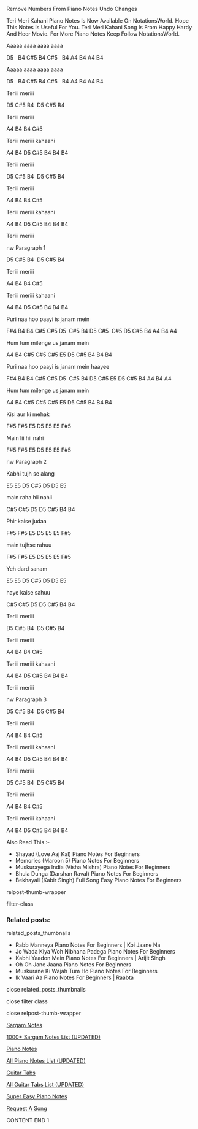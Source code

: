 
Remove Numbers From Piano Notes
Undo Changes

Teri Meri Kahani Piano Notes Is Now Available On NotationsWorld. Hope This Notes Is Useful For You. Teri Meri Kahani Song Is From Happy Hardy And Heer Movie. For More Piano Notes Keep Follow NotationsWorld.

Aaaaa aaaa aaaa aaaa

D5   B4 C#5 B4 C#5   B4 A4 B4 A4 B4

Aaaaa aaaa aaaa aaaa

D5   B4 C#5 B4 C#5   B4 A4 B4 A4 B4

Teriii meriii

D5 C#5 B4  D5 C#5 B4

Teriii meriii

A4 B4 B4 C#5

Teriii meriii kahaani

A4 B4 D5 C#5 B4 B4 B4

Teriii meriii

D5 C#5 B4  D5 C#5 B4

Teriii meriii

A4 B4 B4 C#5

Teriii meriii kahaani

A4 B4 D5 C#5 B4 B4 B4

Teriii meriii

nw Paragraph 1

D5 C#5 B4  D5 C#5 B4

Teriii meriii

A4 B4 B4 C#5

Teriii meriii kahaani

A4 B4 D5 C#5 B4 B4 B4

Puri naa hoo paayi is janam mein

F#4 B4 B4 C#5 C#5 D5  C#5 B4 D5 C#5  C#5 D5 C#5 B4 A4 B4 A4

Hum tum milenge us janam mein

A4 B4 C#5 C#5 C#5 E5 D5 C#5 B4 B4 B4

Puri naa hoo paayi is janam mein haayee

F#4 B4 B4 C#5 C#5 D5  C#5 B4 D5 C#5 E5 D5 C#5 B4 A4 B4 A4

Hum tum milenge us janam mein

A4 B4 C#5 C#5 C#5 E5 D5 C#5 B4 B4 B4

Kisi aur ki mehak

F#5 F#5 E5 D5 E5 E5 F#5

Main lii hii nahi

F#5 F#5 E5 D5 E5 E5 F#5

nw Paragraph 2

Kabhi tujh se alang

E5 E5 D5 C#5 D5 D5 E5

main raha hii nahii

C#5 C#5 D5 D5 C#5 B4 B4

Phir kaise judaa

F#5 F#5 E5 D5 E5 E5 F#5

main tujhse rahuu

F#5 F#5 E5 D5 E5 E5 F#5

Yeh dard sanam

E5 E5 D5 C#5 D5 D5 E5

haye kaise sahuu

C#5 C#5 D5 D5 C#5 B4 B4

Teriii meriii

D5 C#5 B4  D5 C#5 B4

Teriii meriii

A4 B4 B4 C#5

Teriii meriii kahaani

A4 B4 D5 C#5 B4 B4 B4

Teriii meriii

nw Paragraph 3

D5 C#5 B4  D5 C#5 B4

Teriii meriii

A4 B4 B4 C#5

Teriii meriii kahaani

A4 B4 D5 C#5 B4 B4 B4

Teriii meriii

D5 C#5 B4  D5 C#5 B4

Teriii meriii

A4 B4 B4 C#5

Teriii meriii kahaani

A4 B4 D5 C#5 B4 B4 B4

Also Read This :-

* Shayad (Love Aaj Kal) Piano Notes For Beginners
* Memories (Maroon 5) Piano Notes For Beginners
* Muskurayega India (Visha Mishra) Piano Notes For Beginners
* Bhula Dunga (Darshan Raval) Piano Notes For Beginners
* Bekhayali (Kabir Singh) Full Song Easy Piano Notes For Beginners

relpost-thumb-wrapper

filter-class

### Related posts:

related_posts_thumbnails

* Rabb Manneya Piano Notes For Beginners | Koi Jaane Na
* Jo Wada Kiya Woh Nibhana Padega Piano Notes For Beginners
* Kabhi Yaadon Mein Piano Notes For Beginners | Arijit Singh
* Oh Oh Jane Jaana Piano Notes For Beginners
* Muskurane Ki Wajah Tum Ho Piano Notes For Beginners
* Ik Vaari Aa Piano Notes For Beginners | Raabta

close related_posts_thumbnails

close filter class

close relpost-thumb-wrapper

[Sargam Notes](https://www.notationsworld.com/sargam-notes.html)

[1000+ Sargam Notes List (UPDATED)](https://www.notationsworld.com/all-songs-list-sargam-notes.html)

[Piano Notes](https://www.notationsworld.com/piano-notes.html)

[All Piano Notes List (UPDATED)](https://www.notationsworld.com/all-songs-list-piano-notes.html)

[Guitar Tabs](https://www.notationsworld.com/guitar-tabs.html)

[All Guitar Tabs List (UPDATED)](https://www.notationsworld.com/all-songs-list-guitar-tabs.html)

[Super Easy Piano Notes](https://studywall.in/)

[Request A Song](https://www.notationsworld.com/request-a-song.html)

CONTENT END 1

